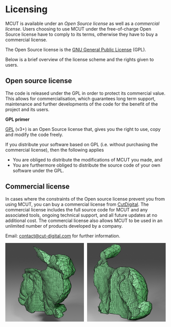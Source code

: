 # Licensing


MCUT is available under an _Open Source license_ as well as a _commercial license_. Users choosing to use MCUT under the free-of-charge Open Source license have to comply to its terms, otherwise they have to buy a commercial license.

The Open Source license is the [GNU General Public License](https://www.gnu.org/licenses/gpl-3.0.en.html) (GPL).

Below is a brief overview of the license scheme and the rights given to users.

## Open source license

The code is released under the GPL in order to protect its commercial value. This allows for commercialisation, which guarantees long term support, maintenance and further developments of the code for the benefit of the project and its users.

**GPL primer**

[GPL](https://www.gnu.org/licenses/gpl-3.0.en.html) (v3+) is an Open Source license that, gives you the right to use, copy and modify the code freely. 

If you distribute your software based on GPL (i.e. without purchasing the commercial license), then the following applies

* You are obliged to distribute the modifications of MCUT you made, and 
* You are furthermore obliged to distribute the source code of your own software under the GPL.

## Commercial license

In cases where the constraints of the Open source license prevent you from using MCUT, you can buy a commercial license from [CutDigital](https://cut-digital.com). The commercial license includes the full source code for MCUT and any associated tools, ongoing technical support, and all future updates at no additional cost. The commercial license also allows MCUT to be used in an unlimited number of products developed by a company. 

Email: [contact@cut-digital.com](contact@cut-digital.com) for further information.

<div class="container">
    <div style="float:left;width:49%">
	   <img src="../media/mcut_bunny0.jpg" alt="bunny1" />
    </div>
    <div style="float:right;width:49%">
	    <img src="../media/mcut_bunny1.jpg" alt="bunny11" /> 
    </div>
</div>